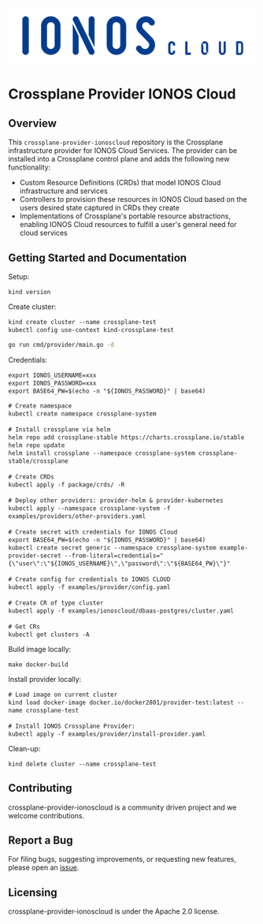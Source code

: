 ![Alt text](.github/IONOS.CLOUD.BLU.svg?raw=true "Title")

# Crossplane Provider IONOS Cloud

## Overview

This `crossplane-provider-ionoscloud` repository is the Crossplane infrastructure provider for IONOS Cloud Services. The provider can be installed into a Crossplane control plane and adds the following new functionality:

* Custom Resource Definitions (CRDs) that model IONOS Cloud infrastructure and services
* Controllers to provision these resources in IONOS Cloud based on the users desired state captured in CRDs they create
* Implementations of Crossplane's portable resource abstractions, enabling IONOS Cloud resources to fulfill a user's general need for cloud services

## Getting Started and Documentation

Setup:

```text
kind version
```

Create cluster:

```text
kind create cluster --name crossplane-test
kubectl config use-context kind-crossplane-test
```

```bash
go run cmd/provider/main.go -d
```

Credentials:

```text
export IONOS_USERNAME=xxx
export IONOS_PASSWORD=xxx
export BASE64_PW=$(echo -n "${IONOS_PASSWORD}" | base64)
```

```text
# Create namespace
kubectl create namespace crossplane-system

# Install crossplane via helm
helm repo add crossplane-stable https://charts.crossplane.io/stable
helm repo update
helm install crossplane --namespace crossplane-system crossplane-stable/crossplane

# Create CRDs
kubectl apply -f package/crds/ -R

# Deploy other providers: provider-helm & provider-kubernetes
kubectl apply --namespace crossplane-system -f examples/providers/other-providers.yaml

# Create secret with credentials for IONOS Cloud
export BASE64_PW=$(echo -n "${IONOS_PASSWORD}" | base64)
kubectl create secret generic --namespace crossplane-system example-provider-secret --from-literal=credentials="{\"user\":\"${IONOS_USERNAME}\",\"password\":\"${BASE64_PW}\"}"

# Create config for credentials to IONOS CLOUD
kubectl apply -f examples/provider/config.yaml

# Create CR of type cluster
kubectl apply -f examples/ionoscloud/dbaas-postgres/cluster.yaml

# Get CRs
kubectl get clusters -A
```

Build image locally:

```text
make docker-build
```

Install provider locally:

```text
# Load image on current cluster
kind load docker-image docker.io/docker2801/provider-test:latest --name crossplane-test

# Install IONOS Crossplane Provider:
kubectl apply -f examples/provider/install-provider.yaml
```

Clean-up:

```text
kind delete cluster --name crossplane-test
```

## Contributing

crossplane-provider-ionoscloud is a community driven project and we welcome contributions.

## Report a Bug

For filing bugs, suggesting improvements, or requesting new features, please open an [issue](https://github.com/ionos-cloud/crossplane-provider-ionoscloud/issues).

## Licensing

crossplane-provider-ionoscloud is under the Apache 2.0 license.

